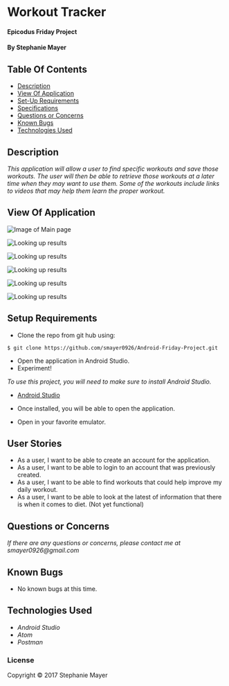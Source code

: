 # Workout Tracker

#### Epicodus Friday Project

#### By Stephanie Mayer

## Table Of Contents

* [Description](#description)
* [View Of Application](#view-of-application)
* [Set-Up Requirements](#setup-requirements)
* [Specifications](#specifications)
* [Questions or Concerns](#questions-or-concerns)
* [Known Bugs](#known-bugs)
* [Technologies Used](#technologies-used)

## Description

_This application will allow a user to find specific workouts and save those workouts. The user will then be able to retrieve those workouts at a later time when they may want to use them. Some of the workouts include links to videos that may help them learn the proper workout._


## View Of Application

![Image of Main page](images/screenshot.png)

![Looking up results](images/screenshot1.png)

![Looking up results](images/signup.png)

![Looking up results](images/login.png)

![Looking up results](images/workouts.png)

![Looking up results](images/drawer.png)


## Setup Requirements
* Clone the repo from git hub using:
````
$ git clone https://github.com/smayer0926/Android-Friday-Project.git
````
* Open the application in Android Studio.
* Experiment!

_To use this project, you will need to make sure to install Android Studio._
* [Android Studio](https://developer.android.com/studio/index.html)
* Once installed, you will be able to open the application.

* Open in your favorite emulator.

## User Stories
* As a user, I want to be able to create an account for the application.
* As a user, I want to be able to login to an account that was previously created.
* As a user, I want to be able to find workouts that could help improve my daily workout.
* As a user, I want to be able to look at the latest of information that there is when it comes to diet. (Not yet functional)


## Questions or Concerns ##
_If there are any questions or concerns, please contact me at smayer0926@gmail.com_

## Known Bugs
* No known bugs at this time.


## Technologies Used

* _Android Studio_
* _Atom_
* _Postman_



### License

Copyright &copy; 2017 Stephanie Mayer

